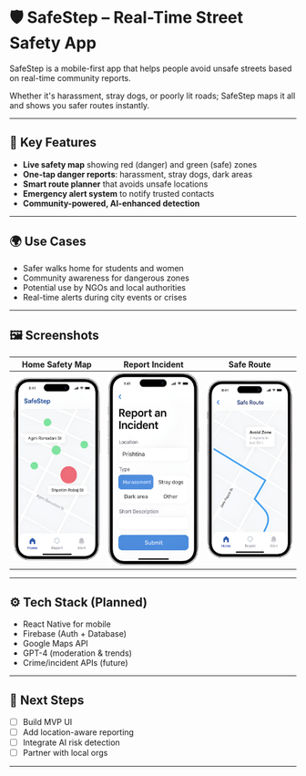 # 🛡️ SafeStep – Real-Time Street Safety App

SafeStep is a mobile-first app that helps people avoid unsafe streets based on real-time community reports.

Whether it's harassment, stray dogs, or poorly lit roads; SafeStep maps it all and shows you safer routes instantly.

---

## 📱 Key Features

- **Live safety map** showing red (danger) and green (safe) zones  
- **One-tap danger reports**: harassment, stray dogs, dark areas  
- **Smart route planner** that avoids unsafe locations  
- **Emergency alert system** to notify trusted contacts  
- **Community-powered, AI-enhanced detection**

---

## 🌍 Use Cases

- Safer walks home for students and women  
- Community awareness for dangerous zones  
- Potential use by NGOs and local authorities  
- Real-time alerts during city events or crises

---

## 🖼️ Screenshots

| Home Safety Map | Report Incident | Safe Route |
|-----------------|------------------|------------|
| ![Home](./safestep-home.png) | ![Report](./safestep-report.png) | ![Route](./safestep-route.png) |

---

## ⚙️ Tech Stack (Planned)

- React Native for mobile  
- Firebase (Auth + Database)  
- Google Maps API  
- GPT-4 (moderation & trends)  
- Crime/incident APIs (future)

---

## 🚀 Next Steps

- [ ] Build MVP UI  
- [ ] Add location-aware reporting  
- [ ] Integrate AI risk detection  
- [ ] Partner with local orgs

---
